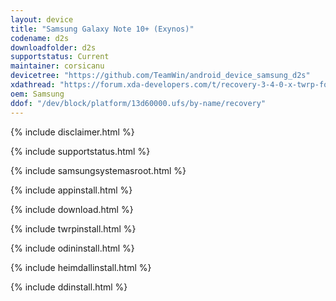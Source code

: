 ```yaml
---
layout: device
title: "Samsung Galaxy Note 10+ (Exynos)"
codename: d2s
downloadfolder: d2s
supportstatus: Current
maintainer: corsicanu
devicetree: "https://github.com/TeamWin/android_device_samsung_d2s"
xdathread: "https://forum.xda-developers.com/t/recovery-3-4-0-x-twrp-for-galaxy-note-10-5g-exynos.4198413/"
oem: Samsung
ddof: "/dev/block/platform/13d60000.ufs/by-name/recovery"
---
```


{% include disclaimer.html %}

{% include supportstatus.html %}

{% include samsungsystemasroot.html %}

{% include appinstall.html %}

{% include download.html %}

{% include twrpinstall.html %}

{% include odininstall.html %}

{% include heimdallinstall.html %}

{% include ddinstall.html %}
